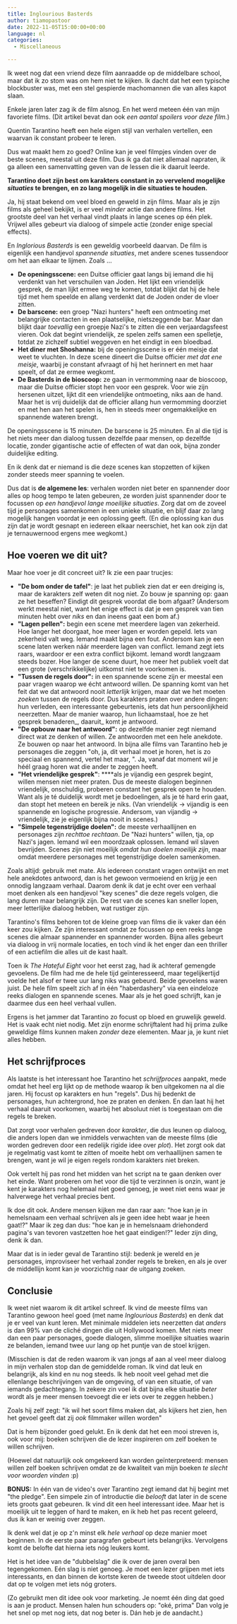 ```yaml
---
title: Inglourious Basterds
author: tiamopastoor
date: 2022-11-05T15:00:00+00:00
language: nl
categories:
  - Miscellaneous

---
```

Ik weet nog dat een vriend deze film aanraadde op de middelbare school, maar dat ik zo stom was om hem niet te kijken. Ik dacht dat het een typische blockbuster was, met een stel gespierde machomannen die van alles kapot slaan.

Enkele jaren later zag ik de film alsnog. En het werd meteen één van mijn favoriete films. (Dit artikel bevat dan ook _een aantal spoilers voor deze film._)

Quentin Tarantino heeft een hele eigen stijl van verhalen vertellen, een waarvan ik constant probeer te leren.

Dus wat maakt hem zo goed? Online kan je veel filmpjes vinden over de beste scenes, meestal uit deze film. Dus ik ga dat niet allemaal napraten, ik ga alleen een samenvatting geven van de lessen die ik daaruit leerde.

**Tarantino doet zijn best om karakters constant in zo vervelend mogelijke _situaties_ te brengen, en zo lang mogelijk in die situaties te houden.**

Ja, hij staat bekend om veel bloed en geweld in zijn films. Maar als je zijn films als geheel bekijkt, is er veel _minder_ actie dan andere films. Het grootste deel van het verhaal vindt plaats in lange scenes op één plek. Vrijwel alles gebeurt via dialoog of simpele actie (zonder enige special effects).

En _Inglorious Basterds_ is een geweldig voorbeeld daarvan. De film is eigenlijk een handjevol _spannende situaties_, met andere scenes tussendoor om het aan elkaar te lijmen. Zoals ...

  * **De openingsscene:** een Duitse officier gaat langs bij iemand die hij verdenkt van het verschuilen van Joden. Het lijkt een vriendelijk gesprek, de man lijkt ermee weg te komen, totdat blijkt dat hij de hele tijd met hem speelde en allang verdenkt dat de Joden onder de vloer zitten.
  * **De barscene:** een groep "Nazi hunters" heeft een ontmoeting met belangrijke contacten in een plaatselijke, nietszeggende bar. Maar dan blijkt daar _toevallig_ een groepje Nazi's te zitten die een verjaardagsfeest vieren. Ook dat begint vriendelijk, ze spelen zelfs samen een spelletje, totdat ze zichzelf subtiel weggeven en het eindigt in een bloedbad.
  * **Het diner met Shoshanna:** bij de openingsscene is er één meisje dat weet te vluchten. In deze scene dineert die Duitse officier _met dat ene meisje_, waarbij je constant afvraagt of hij het herinnert en met haar speelt, of dat ze ermee wegkomt.
  * **De Basterds in de bioscoop:** ze gaan in vermomming naar de bioscoop, maar die Duitse officier stopt hen voor een gesprek. Voor wie zijn hersenen uitzet, lijkt dit een vriendelijke ontmoeting, niks aan de hand. Maar het is vrij duidelijk dat de officier allang hun vermomming doorziet en met hen aan het spelen is, hen in steeds meer ongemakkelijke en spannende wateren brengt. 

De openingsscene is 15 minuten. De barscene is 25 minuten. En al die tijd is het niets meer dan dialoog tussen dezelfde paar mensen, op dezelfde locatie, zonder gigantische actie of effecten of wat dan ook, bijna zonder duidelijke editing.

En ik denk dat er niemand is die deze scenes kan stopzetten of kijken zonder steeds meer spanning te voelen.

Dus dat is **de algemene les**: verhalen worden niet beter en spannender door alles op hoog tempo te laten gebeuren, ze worden juist spannender door te focussen op _een handjevol lange moeilijke situaties_. Zorg dat om de zoveel tijd je personages samenkomen in een unieke situatie, en blijf daar zo lang mogelijk hangen voordat je een oplossing geeft. (En die oplossing kan dus zijn dat je wordt gesnapt en iedereen elkaar neerschiet, het kan ook zijn dat je ternauwernood ergens mee wegkomt.)

## Hoe voeren we dit uit?

Maar hoe voer je dit concreet uit? Ik zie een paar trucjes:

  * **"De bom onder de tafel"**: je laat het publiek zien dat er een dreiging is, maar de karakters zelf weten dit nog niet. Zo bouw je spanning op: gaan ze het beseffen? Eindigt dit gesprek voordat die bom afgaat? (Andersom werkt meestal niet, want het enige effect is dat je een gesprek van tien minuten hebt over _niks_ en dan ineens gaat een bom af.)
  * **"Lagen pellen":** begin een scene met meerdere lagen van zekerheid. Hoe langer het doorgaat, hoe meer lagen er worden gepeld. Iets van zekerheid valt weg. Iemand maakt bijna een fout. Andersom kan je een scene laten werken náár meerdere lagen van conflict. Iemand zegt iets raars, waardoor er een extra conflict bijkomt. Iemand wordt langzaam steeds bozer. Hoe langer de scene duurt, hoe meer het publiek voelt dat een grote (verschrikkelijke) uitkomst niet te voorkomen is.
  * **"Tussen de regels door":** in een spannende scene zijn er meestal een paar vragen waarop we écht antwoord willen. De spanning komt van het feit dat we dat antwoord nooit _letterlijk_ krijgen, maar dat we het moeten _zoeken_ tussen de regels door. Dus karakters praten over andere dingen: hun verleden, een interessante gebeurtenis, iets dat hun persoonlijkheid neerzetten. Maar de manier waarop, hun lichaamstaal, hoe ze het gesprek benaderen_, daaruit_ komt je antwoord.
  * **"De opbouw naar het antwoord":** op dezelfde manier zegt niemand direct wat ze denken of willen. Ze antwoorden met een hele anekdote. Ze bouwen op naar het antwoord. In bijna alle films van Tarantino heb je personages die zeggen "oh, ja, dit verhaal moet je horen, het is zo speciaal en spannend, vertel het maar, <andere personage>". Ja, vanaf dat moment wil je héél graag horen wat die ander te zeggen heeft.
  * **"Het vriendelijke gesprek"**: ****als je vijandig een gesprek begint, willen mensen niet meer praten. Dus de meeste dialogen beginnen vriendelijk, onschuldig, proberen constant het gesprek open te houden. Want als je té duidelijk wordt met je bedoelingen, als je té hard erin gaat, dan stopt het meteen en bereik je niks. (Van vriendelijk -> vijandig is een spannende en logische progressie. Andersom, van vijandig -> vriendelijk, zie je eigenlijk bijna nooit in scenes.)
  * **"Simpele tegenstrijdige doelen":** de meeste verhaallijnen en personages zijn _rechttoe rechtaan_. De "Nazi hunters" willen, tja, op Nazi's jagen. Iemand wil een moordzaak oplossen. Iemand wil slaven bevrijden. Scenes zijn niet moeilijk _omdat hun doelen moeilijk zijn_, maar omdat meerdere personages met tegenstrijdige doelen samenkomen.

Zoals altijd: gebruik met mate. Als iedereen constant vragen ontwijkt en met hele anekdotes antwoord, dan is het gewoon vermoeiend en krijg je een onnodig langzaam verhaal. Daarom denk ik dat je echt over een verhaal moet denken als een handjevol "key scenes" die deze regels volgen, die lang duren maar belangrijk zijn. De rest van de scenes kan sneller lopen, meer letterlijke dialoog hebben, wat rustiger zijn.

Tarantino's films behoren tot de kleine groep van films die ik vaker dan één keer zou kijken. Ze zijn interessant omdat ze focussen op een reeks lange scenes die almaar spannender en spannender worden. Bijna alles gebeurt via dialoog in vrij normale locaties, en toch vind ik het enger dan een thriller of een actiefilm die alles uit de kast haalt.

Toen ik _The Hateful Eight_ voor het eerst zag, had ik achteraf gemengde gevoelens. De film had me de hele tijd geïnteresseerd, maar tegelijkertijd voelde het alsof er twee uur lang niks was gebeurd. Beide gevoelens waren juist. De hele film speelt zich af in één "haberdashery" via een eindeloze reeks dialogen en spannende scenes. Maar als je het goed schrijft, kan je daarmee dus een heel verhaal vullen.

Ergens is het jammer dat Tarantino zo focust op bloed en gruwelijk geweld. Het is vaak echt niet nodig. Met zijn enorme schrijftalent had hij prima zulke geweldige films kunnen maken _zonder_ deze elementen. Maar ja, je kunt niet alles hebben.

## Het schrijfproces

Als laatste is het interessant hoe Tarantino het _schrijfproces_ aanpakt, mede omdat het heel erg lijkt op de methode waarop ik ben uitgekomen na al die jaren. Hij focust op karakters en hun "regels". Dus hij bedenkt de personages, hun achtergrond, hoe ze praten en denken. En dan laat hij het verhaal daaruit voorkomen, waarbij het absoluut niet is toegestaan om die regels te breken. 

Dat zorgt voor verhalen gedreven door _karakter_, die dus leunen op dialoog, die anders lopen dan we inmiddels verwachten van de meeste films (die worden gedreven door een redelijk rigide idee over _plot_). Het zorgt ook dat je regelmatig vast komt te zitten of moeite hebt om verhaallijnen samen te brengen, want je wil je eigen regels rondom karakters niet breken.

Ook vertelt hij pas rond het midden van het script na te gaan denken over het einde. Want proberen om het voor die tijd te verzinnen is onzin, want je kent je karakters nog helemaal niet goed genoeg, je weet niet eens waar je halverwege het verhaal precies bent.

Ik doe dit ook. Andere mensen kijken me dan raar aan: "hoe kan je in hemelsnaam een verhaal schrijven als je geen idee hebt waar je heen gaat!?" Maar ik zeg dan dus: "hoe kan je in hemelsnaam driehonderd pagina's van tevoren vastzetten hoe het gaat eindigen!?" Ieder zijn ding, denk ik dan. 

Maar dat is in ieder geval de Tarantino stijl: bedenk je wereld en je personages, improviseer het verhaal zonder regels te breken, en als je over de middellijn komt kan je voorzichtig naar de uitgang zoeken.

## Conclusie

Ik weet niet waarom ik dit artikel schreef. Ik vind de meeste films van Tarantino gewoon heel goed (met name _Inglourious Basterds_) en denk dat je er veel van kunt leren. Met minimale middelen iets neerzetten dat _anders_ is dan 99% van de cliché dingen die uit Hollywood komen. Met niets meer dan een paar personages, goede dialogen, slimme moeilijke situaties waarin ze belanden, iemand twee uur lang op het puntje van de stoel krijgen. 

(Misschien is dat de reden waarom ik van jongs af aan al veel meer dialoog in mijn verhalen stop dan de gemiddelde roman. Ik vind dat leuk en belangrijk, als kind en nu nog steeds. Ik heb nooit veel gehad met die ellenlange beschrijvingen van de omgeving, of van een situatie, of van iemands gedachtegang. In zekere zin voel ik dat bijna elke situatie _beter_ wordt als je meer mensen toevoegt die er iets over te zeggen hebben.)

Zoals hij zelf zegt: "ik wil het soort films maken dat, als kijkers het zien, hen het gevoel geeft dat zij _ook_ filmmaker willen worden"

Dat is hem bijzonder goed gelukt. En ik denk dat het een mooi streven is, ook voor mij: boeken schrijven die de lezer inspireren om zelf boeken te willen schrijven.

(Hoewel dat natuurlijk ook omgekeerd kan worden geïnterpreteerd: mensen willen zelf boeken schrijven omdat ze de kwaliteit van mijn boeken _te slecht voor woorden vinden_ :p)

**BONUS:** In één van de video's over Tarantino zegt iemand dat hij begint met "the pledge". Een simpele zin of introductie die _belooft_ dat later in de scene iets groots gaat gebeuren. Ik vind dit een heel interessant idee. Maar het is moeilijk uit te leggen of hard te maken, en ik heb het pas recent geleerd, dus ik kan er weinig over zeggen.

Ik denk wel dat je op z'n minst elk _hele verhaal_ op deze manier moet beginnen. In de eerste paar paragrafen gebeurt iets belangrijks. Vervolgens komt de belofte dat hierna iets nóg leukers komt. 

Het is het idee van de "dubbelslag" die ik over de jaren overal ben tegengekomen. Eén slag is niet genoeg. Je moet een lezer grijpen met iets interessants, en dan binnen de kortste keren de tweede stoot uitdelen door dat op te volgen met iets nóg groters. 

(Zo gebruikt men dit idee ook voor marketing. Je noemt één ding dat goed is aan je product. Mensen halen hun schouders op: "oké, prima" Dan volg je het snel op met nog iets, dat nog beter is. Dán heb je de aandacht.)